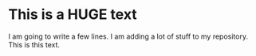 # This is a HUGE text
I am going to write a few lines.
I am adding a lot of stuff to my repository.
This is this text.

